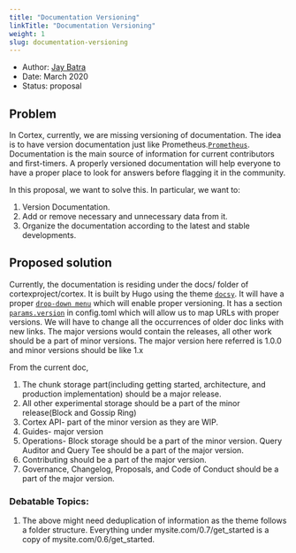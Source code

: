 ```yaml
---
title: "Documentation Versioning"
linkTitle: "Documentation Versioning"
weight: 1
slug: documentation-versioning
---
```


- Author: [Jay Batra](https://github.com/jaybatra26)
- Date: March 2020
- Status: proposal

## Problem
In Cortex, currently, we are missing versioning of documentation. The idea is to have version documentation just like Prometheus.[`Prometheus`](https://prometheus.io/docs/introduction/overview/). Documentation is the main source of information for current contributors and first-timers. A properly versioned documentation will help everyone to have a proper place to look for answers before flagging it in the community. 

In this proposal, we want to solve this. In particular, we want to:
1. Version Documentation.
2. Add or remove necessary and unnecessary data from it.
3. Organize the documentation according to the latest and stable developments.


## Proposed solution
Currently, the documentation is residing under the docs/ folder of cortexproject/cortex. It is built by Hugo using the theme [`docsy`](https://www.docsy.dev). It will have a proper [`drop-down menu`](https://www.docsy.dev/docs/adding-content/versioning/#adding-a-version-drop-down-menu) which will enable proper versioning. It has a section [`params.version`](https://www.docsy.dev/docs/adding-content/versioning/#adding-a-version-drop-down-menu) in config.toml which will allow us to map URLs with proper versions. We will have to change all the occurrences of older doc links with new links. The major versions would contain the releases, all other work should be a part of minor versions. The major version here referred is 1.0.0 and minor versions should be like 1.x

From the current doc, 
1. The chunk storage part(including getting started, architecture, and production implementation) should be a major release.
2. All other experimental storage should be a part of the minor release(Block and Gossip Ring)
3. Cortex API- part of the minor version as they are WIP.
4. Guides- major version
5. Operations- Block storage should be a part of the minor version. Query Auditor and Query Tee should be a part of the major version.
6. Contributing should be a part of the major version.
7. Governance, Changelog, Proposals, and Code of Conduct should be a part of the major version.

### Debatable Topics:
1. The above might need deduplication of information as the theme follows a folder structure. Everything under mysite.com/0.7/get_started is a copy of mysite.com/0.6/get_started.
